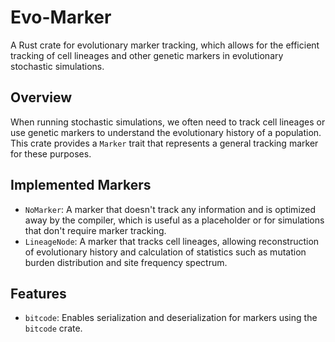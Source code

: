 # Evo-Marker

A Rust crate for evolutionary marker tracking, which allows for the efficient tracking of cell lineages and other genetic markers in evolutionary stochastic simulations.

## Overview

When running stochastic simulations, we often need to track cell lineages or use genetic markers to understand the evolutionary history of a population. This crate provides a `Marker` trait that represents a general tracking marker for these purposes.

## Implemented Markers

- `NoMarker`: A marker that doesn't track any information and is optimized away by the compiler, which is useful as a placeholder or for simulations that don't require marker tracking.
- `LineageNode`: A marker that tracks cell lineages, allowing reconstruction of evolutionary history and calculation of statistics such as mutation burden distribution and site frequency spectrum.

## Features

- `bitcode`: Enables serialization and deserialization for markers using the `bitcode` crate.
